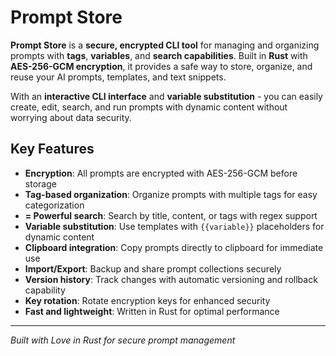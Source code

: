 # Prompt Store

**Prompt Store** is a **secure, encrypted CLI tool** for managing and organizing prompts with **tags**, **variables**, and **search capabilities**. Built in **Rust** with **AES-256-GCM encryption**, it provides a safe way to store, organize, and reuse your AI prompts, templates, and text snippets.

With an **interactive CLI interface** and **variable substitution** - you can easily create, edit, search, and run prompts with dynamic content without worrying about data security.

## Key Features

- **Encryption**: All prompts are encrypted with AES-256-GCM before storage
- **Tag-based organization**: Organize prompts with multiple tags for easy categorization
- **=
 Powerful search**: Search by title, content, or tags with regex support
- **Variable substitution**: Use templates with `{{variable}}` placeholders for dynamic content
- **Clipboard integration**: Copy prompts directly to clipboard for immediate use
- **Import/Export**: Backup and share prompt collections securely
- **Version history**: Track changes with automatic versioning and rollback capability
- **Key rotation**: Rotate encryption keys for enhanced security
- **Fast and lightweight**: Written in Rust for optimal performance

---

*Built with Love in Rust for secure prompt management*